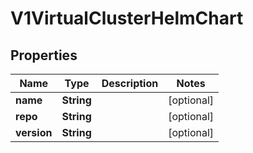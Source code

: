 # V1VirtualClusterHelmChart

## Properties
Name | Type | Description | Notes
------------ | ------------- | ------------- | -------------
**name** | **String** |  |  [optional]
**repo** | **String** |  |  [optional]
**version** | **String** |  |  [optional]
